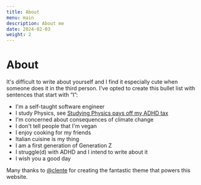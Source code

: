 ```yaml
---
title: About
menu: main
description: About me
date: 2024-02-03
weight: 2
---
```


# About

It's difficult to write about yourself and I find it especially cute when someone does it in the third person. I've opted to create this bullet list with sentences that start with “I”:

- I'm a self-taught software engineer
- I study Physics, see [Studying Physics pays off my ADHD tax](/posts/studying-physics-pays-off-my-adhd-tax/)
- I'm concerned about consequences of climate change
- I don't tell people that I'm vegan
- I enjoy cooking for my friends
- Italian cuisine is my thing
- I am a first generation of Generation Z
- I struggle(d) with ADHD and I intend to write about it
- I wish you a good day

Many thanks to [@clente](https://clente.github.io/hugo-bearcub/) for creating the fantastic theme that powers this website.
